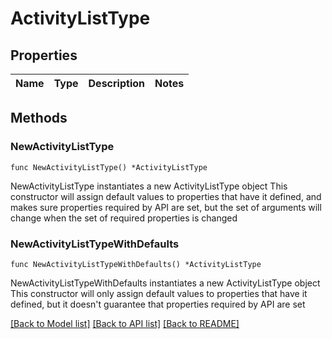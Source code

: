# ActivityListType

## Properties

Name | Type | Description | Notes
------------ | ------------- | ------------- | -------------

## Methods

### NewActivityListType

`func NewActivityListType() *ActivityListType`

NewActivityListType instantiates a new ActivityListType object
This constructor will assign default values to properties that have it defined,
and makes sure properties required by API are set, but the set of arguments
will change when the set of required properties is changed

### NewActivityListTypeWithDefaults

`func NewActivityListTypeWithDefaults() *ActivityListType`

NewActivityListTypeWithDefaults instantiates a new ActivityListType object
This constructor will only assign default values to properties that have it defined,
but it doesn't guarantee that properties required by API are set


[[Back to Model list]](../README.md#documentation-for-models) [[Back to API list]](../README.md#documentation-for-api-endpoints) [[Back to README]](../README.md)


